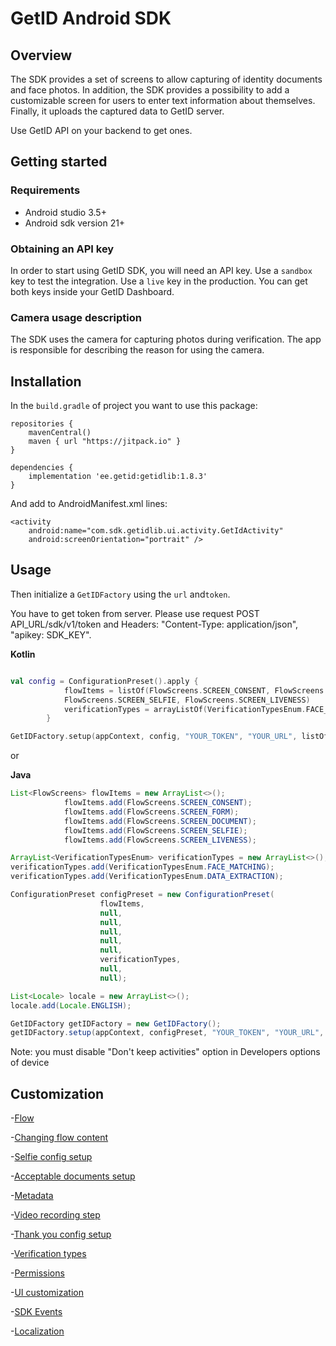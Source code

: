 # GetID Android SDK

## Overview

The SDK provides a set of screens to allow capturing of identity documents and face photos. In addition, the SDK provides a possibility to add a customizable screen for users to enter text information about themselves. Finally, it uploads the captured data to GetID server.

 Use GetID API on your backend to get ones.

## Getting started

### Requirements

- Android studio 3.5+
- Android sdk version 21+

### Obtaining an API key

In order to start using GetID SDK, you will need an API key. Use a `sandbox` key to test the integration. Use a `live` key in the production. You can get both keys inside your GetID Dashboard.

### Camera usage description

The SDK uses the camera for capturing photos during verification. The app is responsible for describing the reason for using the camera.

## Installation

In the `build.gradle` of project you want to use this package:

```
repositories {
    mavenCentral()
    maven { url "https://jitpack.io" }
}

dependencies {
    implementation 'ee.getid:getidlib:1.8.3'
}
```

And add to AndroidManifest.xml lines:

```
<activity
    android:name="com.sdk.getidlib.ui.activity.GetIdActivity"
    android:screenOrientation="portrait" />
```

## Usage

Then initialize a `GetIDFactory` using the `url` and`token`.

You have to get token from server. Please use request POST API_URL/sdk/v1/token and Headers: "Content-Type: application/json", "apikey: SDK_KEY".

**Kotlin**

```kotlin

val config = ConfigurationPreset().apply {
            flowItems = listOf(FlowScreens.SCREEN_CONSENT, FlowScreens.SCREEN_FORM, FlowScreens.SCREEN_DOCUMENT,
            FlowScreens.SCREEN_SELFIE, FlowScreens.SCREEN_LIVENESS)
            verificationTypes = arrayListOf(VerificationTypesEnum.FACE_MATCHING, VerificationTypesEnum.DATA_EXTRACTION)
        }

GetIDFactory.setup(appContext, config, "YOUR_TOKEN", "YOUR_URL", listOf(Locale.ENGLISH))
```

or

**Java**

```java
List<FlowScreens> flowItems = new ArrayList<>();
            flowItems.add(FlowScreens.SCREEN_CONSENT);
            flowItems.add(FlowScreens.SCREEN_FORM);
            flowItems.add(FlowScreens.SCREEN_DOCUMENT);
            flowItems.add(FlowScreens.SCREEN_SELFIE);
            flowItems.add(FlowScreens.SCREEN_LIVENESS);

ArrayList<VerificationTypesEnum> verificationTypes = new ArrayList<>();
verificationTypes.add(VerificationTypesEnum.FACE_MATCHING);
verificationTypes.add(VerificationTypesEnum.DATA_EXTRACTION);

ConfigurationPreset configPreset = new ConfigurationPreset(
                    flowItems,
                    null,
                    null,
                    null,
                    null,
                    null,
                    verificationTypes,
                    null,
                    null);

List<Locale> locale = new ArrayList<>();
locale.add(Locale.ENGLISH);

GetIDFactory getIDFactory = new GetIDFactory();
getIDFactory.setup(appContext, configPreset, "YOUR_TOKEN", "YOUR_URL", locale, null);
```

Note: you must disable "Don't keep activities" option in Developers options of device

## Customization

-[Flow](https://github.com/vvorld/getid-android-sdk/blob/master/documentation/Flow.md)

-[Changing flow content](https://github.com/vvorld/getid-android-sdk/blob/master/documentation/Changing%20flow%20content.md)

-[Selfie config setup](https://github.com/vvorld/getid-android-sdk/blob/master/documentation/Selfie%20config%20setup.md)

-[Acceptable documents setup](https://github.com/vvorld/getid-android-sdk/blob/master/documentation/Acceptable%20documents%20setup.md)

-[Metadata](https://github.com/vvorld/getid-android-sdk/blob/master/documentation/Metadata.md)

-[Video recording step](https://github.com/vvorld/getid-android-sdk/blob/master/documentation/Video%20recording%20config%20setup.md)

-[Thank you config setup](https://github.com/vvorld/getid-android-sdk/blob/master/documentation/Thank%20you%20config%20setup.md)

-[Verification types](https://github.com/vvorld/getid-android-sdk/blob/master/documentation/Verification%20types.md)

-[Permissions](https://github.com/vvorld/getid-android-sdk/blob/master/documentation/Permissions.md)

-[UI customization](https://github.com/vvorld/getid-android-sdk/blob/master/documentation/UI%20customization.md)

-[SDK Events](https://github.com/vvorld/getid-android-sdk/blob/master/documentation/SDK%20Events.md)

-[Localization](https://github.com/vvorld/getid-android-sdk/blob/master/documentation/Localization.md)
